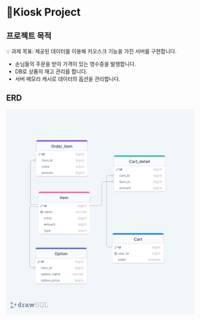 # 🛵Kiosk Project

## 프로젝트 목적

<aside>
💡 과제 목표: 제공된 데이터를 이용해 키오스크 기능을 가진 서버를 구현합니다.

- 손님들의 주문을 받아 가격이 있는 영수증을 발행합니다.
- DB로 상품의 재고 관리를 합니다.
- 서버 메모리 캐시로 데이터의 옵션을 관리합니다.
</aside>

## ERD

![ERD](./img/KIOSK_ERD.png)
